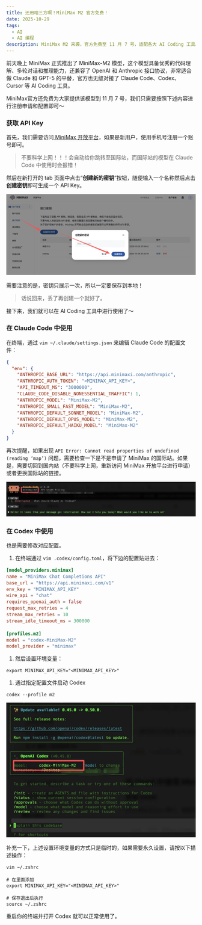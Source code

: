 ```yaml
---
title: 还用啥三方啊！MiniMax M2 官方免费！
date: 2025-10-29
tags:
  - AI
  - AI 编程
description: MiniMax M2 来袭，官方免费至 11 月 7 号，适配各大 AI Coding 工具。
---
```


前天晚上 MiniMax 正式推出了 MiniMax-M2 模型，这个模型具备优秀的代码理解、多轮对话和推理能力，还兼容了 OpenAI 和 Anthropic 接口协议，非常适合做 Claude 和 GPT-5 的平替，官方也无缝对接了 Claude Code、Codex、Cursor 等 AI Coding 工具。

MiniMax官方还免费为大家提供该模型到 11 月 7 号，我们只需要按照下述内容进行注册申请和配置即可～

### 获取 API Key

首先，我们需要访问[ MiniMax 开放平台](https://platform.minimaxi.com/user-center/basic-information/interface-key)，如果是新用户，使用手机号注册一个账号即可。

> 不要科学上网！！！会自动给你跳转至国际站，而国际站的模型在 Claude Code 中使用时会报错！

然后在新打开的 tab 页面中点击“**创建新的密钥**”按钮，随便输入一个名称然后点击**创建密钥**即可生成一个 API Key。

![](assets/QDKKiN-TyowbSXgcOmSul8h13qj5hr_mgBIdTs3Yr8E=.webp)

需要注意的是，密钥只展示一次，所以一定要保存到本地！

> 话说回来，丢了再创建一个就好了。

接下来，我们就可以在 AI Coding 工具中进行使用了～

### 在 Claude Code 中使用

在终端，通过 `vim ~/.claude/settings.json` 来编辑 Claude Code 的配置文件：

```json
{
  "env": {
    "ANTHROPIC_BASE_URL": "https://api.minimaxi.com/anthropic",
    "ANTHROPIC_AUTH_TOKEN": "<MINIMAX_API_KEY>",
    "API_TIMEOUT_MS": "3000000",
    "CLAUDE_CODE_DISABLE_NONESSENTIAL_TRAFFIC": 1,
    "ANTHROPIC_MODEL": "MiniMax-M2",
    "ANTHROPIC_SMALL_FAST_MODEL": "MiniMax-M2",
    "ANTHROPIC_DEFAULT_SONNET_MODEL": "MiniMax-M2",
    "ANTHROPIC_DEFAULT_OPUS_MODEL": "MiniMax-M2",
    "ANTHROPIC_DEFAULT_HAIKU_MODEL": "MiniMax-M2"
  }
}
```

再次提醒，如果出现 `API Error: Cannot read properties of undefined (reading ‘map’)` 问题，需要检查一下是不是申请了 MiniMax 的国际站。如果是，需要切回到国内站（不要科学上网，重新访问 MiniMax 开放平台进行申请）或者更换国际站的链接。

![](assets/9jqJICx-NIL76jlFj4wUQAfXQWt4eejnCpTortCB6-o=.webp)

### 在 Codex 中使用

也是需要修改对应配置。

1. 在终端通过 `vim .codex/config.toml`，将下边的配置贴进去：

```toml
[model_providers.minimax]
name = "MiniMax Chat Completions API"
base_url = "https://api.minimaxi.com/v1"
env_key = "MINIMAX_API_KEY"
wire_api = "chat"
requires_openai_auth = false
request_max_retries = 4
stream_max_retries = 10
stream_idle_timeout_ms = 300000

[profiles.m2]
model = "codex-MiniMax-M2"
model_provider = "minimax"
```

1. 然后设置环境变量：

```shellscript
export MINIMAX_API_KEY="<MINIMAX_API_KEY>"
```



1. 通过指定配置文件启动 Codex

```shellscript
codex --profile m2
```

![](assets/4q-20x6B-WInOdEu8B5c-ek13QfNy-4A2tOR2vC12NI=.webp)

补充一下，上述设置环境变量的方式只是临时的，如果需要永久设置，请按以下描述操作：

```shellscript
vim ~/.zshrc

# 在里面添加
export MINIMAX_API_KEY="<MINIMAX_API_KEY>"

# 保存退出后执行
source ~/.zshrc
```

重启你的终端并打开 Codex 就可以正常使用了。

